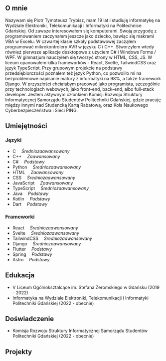 ## O mnie

Nazywam się Piotr Tymoteusz Trybisz, mam 19 lat i studiuję informatykę na Wydziale Elektroniki, Telekomunikacji i Informatyki na Politechnice Gdańskiej. 
Od zawsze interesowałem się komputerami. 
Swoją przygodę z programowaniem zaczynałem jeszcze jako dziecko, bawiąc się makrami VBA w Excelu. 
W czwartej klasie szkoły podstawowej zacząłem programować mikrokontrolery AVR w języku C i C++. 
Stworzyłem wtedy również pierwsze aplikacje desktopowe z użyciem C# i Windows Forms / WPF. 
W gimnazjum nauczyłem się tworzyć strony w HTML, CSS, JS. W liceum opanowałem kilka frameworków - React, Svelte, TailwindCSS oraz język TypeScript. 
Przy grupowym projekcie na podstawy przedsiębiorczości poznałem też język Python, co pozwoliło mi na bezproblemowe napisanie matury z informatyki na 98%, a także framework Django. 
W przyszłości chciałabym pracować jako programista, szczególnie przy technologiach webowych, jako front-end, back-end, albo full-stack developer.
Jestem aktywnym członkiem Komisji Rozwoju Struktury Informatycznej Samorządu Studentów Politechniki Gdańskiej, gdzie pracuję między innymi nad Studencką Kartą Rabatową, oraz Koła Naukowego Cyberbezpieczeństwa i Sieci PING.

## Umiejętności

### Języki

- C &emsp;*Średniozaawansowany*
- C++ &emsp;*Zaawansowany*
- C# &emsp;*Podstawy*
- Python &emsp;*Średniozaawansowany*
- HTML &emsp;*Zaawansowany*
- CSS &emsp;*Średniozaawansowany*
- JavaScript &emsp;*Zaawansowany*
- TypeScript &emsp;*Średniozaawansowany*
- Java &emsp;*Podstawy*
- Kotlin &emsp;*Podstawy*
- Dart &emsp;*Podstawy*

### Frameworki

- React &emsp;*Średniozaawansowany*
- Svelte &emsp;*Średniozaawansowany*
- TailwindCSS &emsp;*Średniozaawansowany*
- Django &emsp;*Średniozaawansowany*
- Flutter &emsp;*Podstawy*
- Spring &emsp;*Podstawy*
- Astro &emsp;*Podstawy*

## Edukacja
- V Liceum Ogólnokształcące im. Stefana Żeromskiego w Gdańsku (2019 - 2022)
- Informatyka na Wydziale Elektroniki, Telekomunikacji i Informatyki Politechniki Gdańskiej (2022 - obecnie)

## Doświadczenie
- Komisja Rozwoju Struktury Informatycznej Samorządu Studentów Politechniki Gdańskiej (2022 - obecnie)

## Projekty
